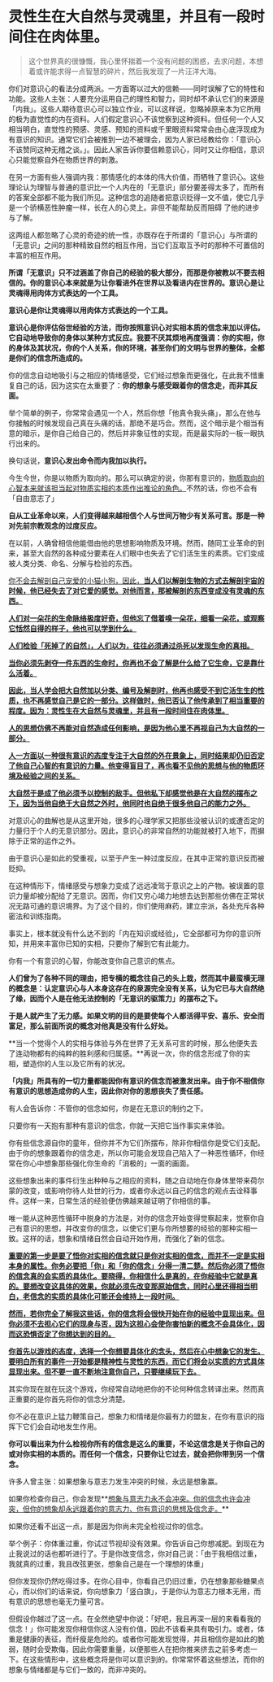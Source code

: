 # 灵性生在大自然与灵魂里，并且有一段时间住在肉体里。

> 这个世界真的很慷慨，我心里怀揣着一个没有问题的困惑，去求问题，本想着或许能求得一点智慧的碎片，然后我发现了一片汪洋大海。

你们对意识心的看法分成两派。一方面寄以过大的信赖——同时误解了它的特性和功能。这些人主张：人要充分运用自己的理性和智力，同时却不承认它们的来源是「内我」。这些人期待意识心可以独立作业，可以这样说，忽略掉原来本为它所用的极为直觉性的内在资料。人们假定意识心不该觉察到这种资料。但任何一个人又相当明白，直觉性的预感、灵感、预知的资料或千里眼资料常常会由心底浮现成为有意识的知识。通常它们会被推到一边不被理会，因为人家已经教给你：「意识心不该赞同这种无稽之谈。」。因此人家告诉你要信赖意识心，同时又让你相信，意识心只能觉察自外在物质世界的刺激。

在另一方面有些人强调内我：那情感化的本体的伟大价值，而牺牲了意识心。这些理论认为理智与普通的意识比一个人内在的「无意识」部分要差得太多了，而所有的答案全部都不能为我们所见。这种信念的追随者把意识贬得一文不值，使它几乎是一个骄横恶性肿瘤一样，长在人的心灵上。非但不能帮助反而阻碍 了他的进步与了解。

这两组人都忽略了心灵的奇迹的统一性，亦既存在于所谓的「意识心」与所谓的「无意识」之间的那种精致自然的相互作用，当它们互取互予时的那种不可置信的丰富的相互作用。

**所谓「无意识」只不过涵盖了你自己的经验的极大部分，而那是你被教以不要去相信的。你的意识心本来就是为让你看进外在世界以及看进内在世界的。意识心是让灵魂得用肉体方式表达的一个工具。**

**意识心是你让灵魂得以用肉体方式表达的一个工具。**

**意识心是你评估俗世经验的方法，而你按照意识心对实相本质的信念来加以评估。它自动地导致你的身体以某种方式反应。我要不厌其烦地再度强调：你的实相，你的身体及其状况，你的个人关系，你的环境，甚至你们的文明与世界的整体，全都是你们的信念所造成的。**

你的信念自动地吸引与之相应的情绪感受，它们经过想象而更强化，在此我不惜重复自己的话，因为这实在太重要了：**你的想象与感受跟着你的信念走，而非其反面。**

举个简单的例子，你常常会遇见一个人，然后你想「他真令我头痛」，那么在他与你接触的时候发现自己真在头痛的话，那绝不是巧合。然而，这个暗示是个相当有意的暗示，是你自己给自己的，然后并非象征性的实现，而是最实际的一板一眼执行出来的。

换句话说，**意识心发出命令而内我加以执行。**

今生今世，你是以物质为取向的。那么可以确定的说，你那有意识的，<u>物质取向的心智本来就该担当起对物质实相的本质作出推论的角色。</u>不然的话，你也不会有「自由意志了」

**自从工业革命以来，人们变得越来越相信个人与世间万物少有关系可言。那是一种对先前宗教观念的过度反应。**

在以前，人确曾相信他能借由他的思想影响物质及环境。然而，随同工业革命的到来，甚至大自然的各种成分要素在人们眼中也失去了它们活生生的素质。它们变成被人类分类、命名、分解与检验的东西。

<u>你不会去解剖自己宠爱的小猫小狗，因此，**当人们以解剖生物的方式去解剖宇宙的时候，他已经失去了对它爱的感觉。对他而言，那被解剖的东西变成没有灵魂的东西。**</u>

<u>**人们对一朵花的生命脉络极度好奇，但他忘了借着嗅一朵花，细看一朵花，或观察它恬然自得的样子，他也可以学到什么。**</u>

<u>**人们检验「死掉了的自然」，人们以为，往往必须通过杀死以发现生命的真相。**</u>

<u>**当你必须先剥夺一件东西的生命时，你再也不会了解是什么给了它生命，它是靠什么活着。**</u>

<u>**因此，当人学会把大自然加以分类、编号及解剖时，他再也感受不到它活生生的性质，也不再感觉自己是它的一部分。这样做时，他已否认了他传承到了相当重要的程度。因为：灵性生在大自然与灵魂里，并且有一段时间住在肉体里。**</u>

<u>**人的思想仿佛不再能对自然造成任何影响，是因为他心里不再视自己为大自然的一部分。**</u>

<u>**人一方面以一种很有意识的态度专注于大自然的外在景象上，同时结果却仍旧否定了他自己心智的有意识的力量。他变得盲目了，再也看不见他的思想与他的物质环境及经验之间的关系。**</u>

**<u>大自然于是成了他必须予以控制的敌手。但他私下却感觉他是在大自然的摆布之下，因为当他自绝于大自然之外时，他同时也自绝于很多他自己的能力之外。</u>**

对意识心的曲解也是从这里开始，很多的心理学家又把那些没被认识的或遭否定的力量归于个人的无意识部分。因此，意识心的非常自然的功能就被打入地下，而摒除于正常的运作之外。

由于意识心是如此的受重视，以至于产生一种过度反应，在其中正常的意识反而被贬抑。

在这种情形下，情绪感受与想象力变成了远远凌驾于意识之上的产物。被误置的意识力量却被分配给了无意识。因而，你们又穷心竭力地想去达到那些仿佛在正常状况无路可通的意识境界。为了这个目的，你们使用麻药，建立宗派，各处充斥各种密法和训练指南。

事实上，根本就没有什么达不到的「内在知识或经验」，它全部都可为你的意识所知，并用来丰富你已知的实相，只要你了解到它有此能力。

你有一个有意识的心智，你能改变你自己意识的焦点。

**人们曾为了各种不同的理由，把专横的概念往自己的头上栽，然而其中最蛮横无理的概念是：认定意识心与人本身这存在的泉源完全没有关系，认为它已与大自然绝了缘，因而个人是在他无法控制的「无意识的驱策力」的摆布之下。**

**于是人就产生了无力感。如果文明的目的是要使每个人都活得平安、喜乐、安全而富足，那么前面所说的概念对他真是没有什么好处。**

**当一个觉得个人的实相与体验与外在世界了无关系可言的时候，那么他便失去了连动物都有的纯粹的胜利感和归属感。**再说一次，你的信念形成了你的实相，塑造你的人生以及它所有的状况。

**「内我」所具有的一切力量都能因你有意识的信念而被激发出来。由于你不相信你有意识的思想造成你的人生，因此你对你的思想丧失了责任感。**

有人会告诉你：不管你的信念如何，你是在无意识的制约之下。

只要你有一天抱有那种有意识的信念，你就一天把它当作事实来体验。

你有些信念源自你的童年，但你并不为它们所摆布，除非你相信你是受它们支配。由于你的想象跟着你的信念走，所以你可能会发现自己陷入了一种恶性循环，你经常在你心中想象那些强化你生命的「消极的」一面的画面。

这些想象出来的事件衍生出种种与之相应的资料，随之自动地在你身体里带来荷尔蒙的改变，或影响你待人处世的行为，或者你永远以自己的信念的观点去诠释事件。这样一来，日常生活的经验便仿佛越来越证明了你相信的事。

唯一能从这种恶性循环中脱身的方法是，对你的信念开始变得觉察起来，觉察你自己有意识的思想，并改变你的信念，以使它们更与你所想要的经验的那种实相一致。这样的话，想象和情绪自然会自动开始作用，而强化了新的信念。

**<u>重要的第一步是要了悟你对实相的信念就只是你对实相的信念，而并不一定是实相本身的属性。你务必要把「你」和「你的信念」分得一清二楚。然后你必须了悟你的信念真的会实质的具体化。要晓得，你相信什么是真的，在你经验中它就是真的。要想改变这具体的效果，你就必须先改变那原始信念，同时心里还得相当明白，老信念的实质的具体化可能还会维持上一段时间。</u>**

**<u>然而，若你完全了解我这些话，你的信念将会很快开始在你的经验中显现出来。但你必须不去担心它们的现身与否，因为这担心会使你害怕新的概念不会具体化，因而这恐惧否定了你想达到的目的。</u>**

**<u>你首先以游戏的态度，选择一个你想要具体化的念头，然后在心中想象它的发生。要明白所有的事件一开始都是精神性与灵性的东西，而它们将会以实质的方式具体显现出来。但不要一直不断地注意你自己，只要继续玩下去。</u>**

其实你现在就在玩这个游戏，你经常自动地把你的不论何种信念转译出来。然而真正重要的是你首先将你的信念分清楚。

你不必在意识上猛力鞭策自己，想象力和情绪是你最有力的盟友，在你有意识的指挥下它们会自动地发生作用。

**你可以看出来为什么检视你所有的信念是这么的重要，不论这信念是关于你自己的或对你实相的本质的。而任何一个信念，只要你让它过去，就会把你带到另一个信念。**

许多人曾主张：如果想象与意志力发生冲突的时候，永远是想象赢。

如果你检查你自己，你会发现**<u>想象与意志力永不会冲突。你的信念也许会冲突，但你的想象却永远跟着你的意志力、你有意识的思想及信念走。</u>**

如果你还看不出这一点，那是因为你尚未完全检视过你的信念。

举个例子：你体重过重，你试过节视却没有效果。你告诉自己你想减肥。到现在为止我说过的话也都听进行了。于是你改变信念，你对自己说：「由于我相信过重，我就真的过重，我且改弦更张，想象自己是在一个理想的体重」

但你发现你仍然吃得过多。在你心目中，你看自己仍旧过重，仍在想象那些糖果点心，而以你们的话来说，你向想象力「竖白旗」，于是你认为意志力根本无用，而有意识的思想也毫无力量可言。

但假设你越过了这一点。在全然绝望中你说：「好吧，我且再深一层的来看看我的信念！」你可能发现你相信你这人没有价值，因此不该看来具有吸引力。或者，体重是健康的表征，而纤瘦是危险的。或者你可能发现觉得，并且相信你是如此的脆弱，随时会受欺侮，因此你需要重量，以便那些人在把你推来挤去之前多考虑一下。在这些情形中，这些概念将是你可以意识到的。你常常怀着这些想法，而你的想象与情绪都是与它们一致的，而非冲突的。

